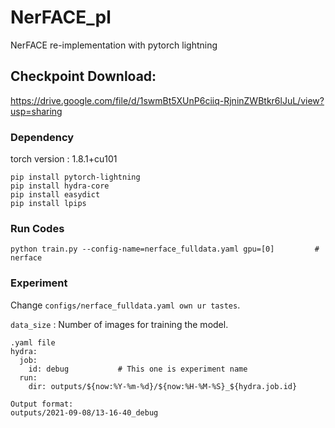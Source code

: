 # NerFACE_pl
NerFACE re-implementation with pytorch lightning

## Checkpoint Download: 
  https://drive.google.com/file/d/1swmBt5XUnP6ciiq-RjninZWBtkr6lJuL/view?usp=sharing


### Dependency

torch version : 1.8.1+cu101

```
pip install pytorch-lightning
pip install hydra-core
pip install easydict
pip install lpips
```

### Run Codes

``` Running Examples
python train.py --config-name=nerface_fulldata.yaml gpu=[0]         # nerface 
```

### Experiment

Change ```configs/nerface_fulldata.yaml own ur tastes```.


```data_size``` : Number of images for training the model.


``` Change experiment name
.yaml file
hydra:
  job:
    id: debug           # This one is experiment name
  run:
    dir: outputs/${now:%Y-%m-%d}/${now:%H-%M-%S}_${hydra.job.id}

Output format:
outputs/2021-09-08/13-16-40_debug
```
